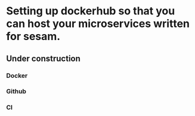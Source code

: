 # Setting up dockerhub so that you can host your microservices written for sesam.
## Under construction
### Docker 

### Github

### CI

